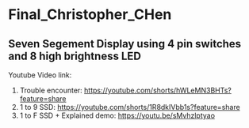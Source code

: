 # Final_Christopher_CHen
## Seven Segement Display using 4 pin switches and 8 high brightness LED
Youtube Video link:
1. Trouble encounter: https://youtube.com/shorts/hWLeMN3BHTs?feature=share
2. 1 to 9 SSD: https://youtube.com/shorts/1R8dkIVbb1s?feature=share
3. 1 to F SSD + Explained demo: https://youtu.be/sMvhzlptyao
